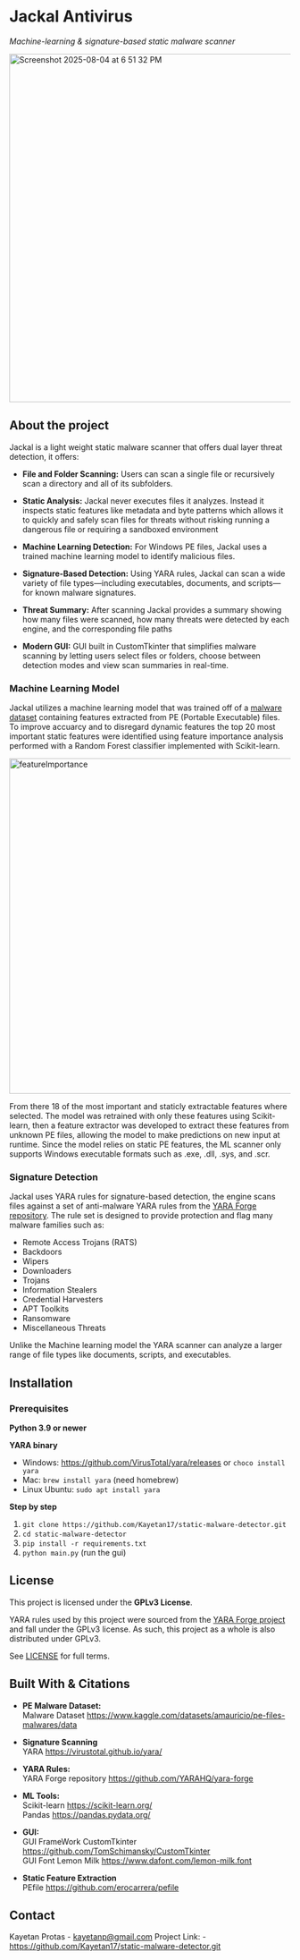 # Jackal Antivirus

*Machine-learning & signature-based static malware scanner*

<img width="940" height="623" alt="Screenshot 2025-08-04 at 6 51 32 PM" src="https://github.com/user-attachments/assets/c3149ce9-fe95-4a42-880e-7f6ce3955293" />



## About the project

Jackal is a light weight static malware scanner that offers dual layer threat detection, it offers:

* **File and Folder Scanning:** Users can scan a single file or recursively scan a directory and all of its subfolders.
  
* **Static Analysis:** Jackal never executes files it analyzes. Instead it inspects static features like metadata and byte patterns which allows it to quickly and safely scan files for threats without risking running a dangerous file or requiring a sandboxed environment
  
* **Machine Learning Detection:** For Windows PE files, Jackal uses a trained machine learning model to identify malicious files.
  
* **Signature-Based Detection:** Using YARA rules, Jackal can scan a wide variety of file types—including executables, documents, and scripts—for known malware signatures.
  
* **Threat Summary:** After scanning Jackal provides a summary showing how many files were scanned, how many threats were detected by each engine, and the corresponding file paths
  
* **Modern GUI:** GUI built in CustomTkinter that simplifies malware scanning by letting users select files or folders, choose between detection modes and view scan summaries in real-time.


### Machine Learning Model

Jackal utilizes a machine learning model that was trained off of a [malware dataset](https://www.kaggle.com/datasets/amauricio/pe-files-malwares/data) containing features extracted from PE (Portable Executable) files. To improve accuarcy and to disregard dynamic features the top 20 most important static features were identified using feature importance analysis performed with a Random Forest classifier implemented with Scikit-learn.


<img width="1000" height="600" alt="featureImportance" src="https://github.com/user-attachments/assets/2714da75-e1e0-4db6-b729-09431f86bbf1" />


From there 18 of the most important and staticly extractable features where selected. The model was retrained with only these features using Scikit-learn, then a feature extractor was developed to extract these features from unknown PE files, allowing the model to make predictions on new input at runtime. Since the model relies on static PE features, the ML scanner only supports Windows executable formats such as .exe, .dll, .sys, and .scr.


### Signature Detection

Jackal uses YARA rules for signature-based detection, the engine scans files against a set of anti-malware YARA rules from the [YARA Forge repository](https://github.com/YARAHQ/yara-forge).
The rule set is designed to provide protection and flag many malware families such as:

* Remote Access Trojans (RATS)
* Backdoors
* Wipers
* Downloaders
* Trojans
* Information Stealers
* Credential Harvesters
* APT Toolkits
* Ransomware
* Miscellaneous Threats

Unlike the Machine learning model the YARA scanner can analyze a larger range of file types like documents, scripts, and executables.



## Installation

### Prerequisites 

**Python 3.9 or newer**

**YARA binary**

* Windows: https://github.com/VirusTotal/yara/releases or ```choco install yara```
* Mac: ```brew install yara``` (need homebrew)
* Linux Ubuntu: ```sudo apt install yara```

**Step by step**

1. ```git clone https://github.com/Kayetan17/static-malware-detector.git```
2. ```cd static-malware-detector```
3. ```pip install -r requirements.txt```
4. ```python main.py``` (run the gui)



## License

This project is licensed under the **GPLv3 License**.

YARA rules used by this project were sourced from the [YARA Forge project](https://github.com/YARAHQ/yara-forge) and fall under the GPLv3 license. As such, this project as a whole is also distributed under GPLv3.

See [LICENSE](./LICENSE) for full terms.



## Built With & Citations

- **PE Malware Dataset:** <br>
  Malware Dataset https://www.kaggle.com/datasets/amauricio/pe-files-malwares/data

- **Signature Scanning** <br>
  YARA https://virustotal.github.io/yara/

- **YARA Rules:** <br>
  YARA Forge repository https://github.com/YARAHQ/yara-forge

- **ML Tools:** <br>
  Scikit-learn https://scikit-learn.org/ <br>
  Pandas https://pandas.pydata.org/

- **GUI:** <br>
  GUI FrameWork CustomTkinter https://github.com/TomSchimansky/CustomTkinter <br>
  GUI Font Lemon Milk https://www.dafont.com/lemon-milk.font

- **Static Feature Extraction** <br>
  PEfile https://github.com/erocarrera/pefile



## Contact

Kayetan Protas - kayetanp@gmail.com
Project Link: - https://github.com/Kayetan17/static-malware-detector.git
